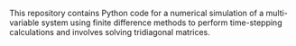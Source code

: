 This repository contains Python code for a numerical simulation of a multi-variable system using finite difference methods to perform time-stepping calculations and involves solving tridiagonal matrices.
